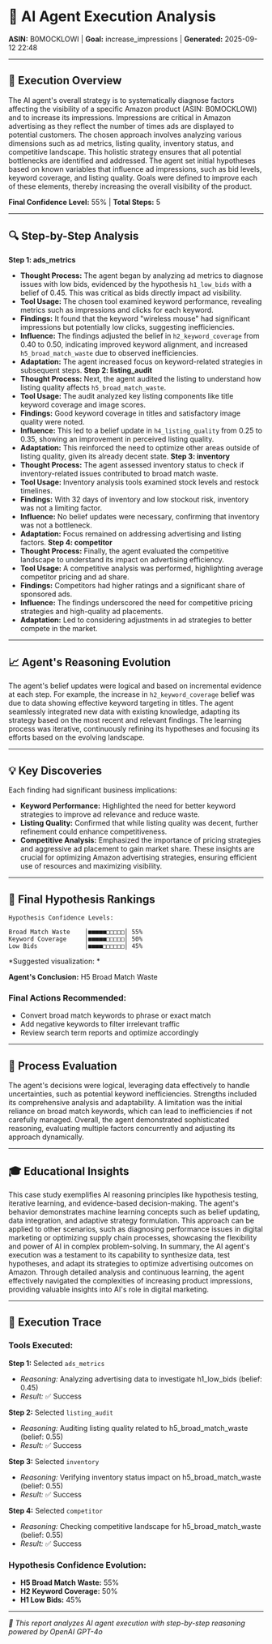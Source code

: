 # 🤖 AI Agent Execution Analysis
**ASIN:** B0MOCKLOWI | **Goal:** increase_impressions | **Generated:** 2025-09-12 22:48

---

## 🎯 Execution Overview

The AI agent's overall strategy is to systematically diagnose factors affecting the visibility of a specific Amazon product (ASIN: B0MOCKLOWI) and to increase its impressions. Impressions are critical in Amazon advertising as they reflect the number of times ads are displayed to potential customers. The chosen approach involves analyzing various dimensions such as ad metrics, listing quality, inventory status, and competitive landscape. This holistic strategy ensures that all potential bottlenecks are identified and addressed.
The agent set initial hypotheses based on known variables that influence ad impressions, such as bid levels, keyword coverage, and listing quality. Goals were defined to improve each of these elements, thereby increasing the overall visibility of the product.

**Final Confidence Level:** 55% | **Total Steps:** 5

---

## 🔍 Step-by-Step Analysis

**Step 1: ads_metrics**
- **Thought Process:** The agent began by analyzing ad metrics to diagnose issues with low bids, evidenced by the hypothesis `h1_low_bids` with a belief of 0.45. This was critical as bids directly impact ad visibility.
- **Tool Usage:** The chosen tool examined keyword performance, revealing metrics such as impressions and clicks for each keyword.
- **Findings:** It found that the keyword "wireless mouse" had significant impressions but potentially low clicks, suggesting inefficiencies.
- **Influence:** The findings adjusted the belief in `h2_keyword_coverage` from 0.40 to 0.50, indicating improved keyword alignment, and increased `h5_broad_match_waste` due to observed inefficiencies.
- **Adaptation:** The agent increased focus on keyword-related strategies in subsequent steps.
**Step 2: listing_audit**
- **Thought Process:** Next, the agent audited the listing to understand how listing quality affects `h5_broad_match_waste`.
- **Tool Usage:** The audit analyzed key listing components like title keyword coverage and image scores.
- **Findings:** Good keyword coverage in titles and satisfactory image quality were noted.
- **Influence:** This led to a belief update in `h4_listing_quality` from 0.25 to 0.35, showing an improvement in perceived listing quality.
- **Adaptation:** This reinforced the need to optimize other areas outside of listing quality, given its already decent state.
**Step 3: inventory**
- **Thought Process:** The agent assessed inventory status to check if inventory-related issues contributed to broad match waste.
- **Tool Usage:** Inventory analysis tools examined stock levels and restock timelines.
- **Findings:** With 32 days of inventory and low stockout risk, inventory was not a limiting factor.
- **Influence:** No belief updates were necessary, confirming that inventory was not a bottleneck.
- **Adaptation:** Focus remained on addressing advertising and listing factors.
**Step 4: competitor**
- **Thought Process:** Finally, the agent evaluated the competitive landscape to understand its impact on advertising efficiency.
- **Tool Usage:** A competitive analysis was performed, highlighting average competitor pricing and ad share.
- **Findings:** Competitors had higher ratings and a significant share of sponsored ads.
- **Influence:** The findings underscored the need for competitive pricing strategies and high-quality ad placements.
- **Adaptation:** Led to considering adjustments in ad strategies to better compete in the market.

---

## 📈 Agent's Reasoning Evolution

The agent's belief updates were logical and based on incremental evidence at each step. For example, the increase in `h2_keyword_coverage` belief was due to data showing effective keyword targeting in titles. The agent seamlessly integrated new data with existing knowledge, adapting its strategy based on the most recent and relevant findings. The learning process was iterative, continuously refining its hypotheses and focusing its efforts based on the evolving landscape.

---

## 💡 Key Discoveries

Each finding had significant business implications:
- **Keyword Performance:** Highlighted the need for better keyword strategies to improve ad relevance and reduce waste.
- **Listing Quality:** Confirmed that while listing quality was decent, further refinement could enhance competitiveness.
- **Competitive Analysis:** Emphasized the importance of pricing strategies and aggressive ad placement to gain market share.
These insights are crucial for optimizing Amazon advertising strategies, ensuring efficient use of resources and maximizing visibility.

---

## 🏁 Final Hypothesis Rankings

```
Hypothesis Confidence Levels:

Broad Match Waste    │■■■■■□□□□□│ 55%
Keyword Coverage     │■■■■■□□□□□│ 50%
Low Bids             │■■■■□□□□□□│ 45%

```

*Suggested visualization: *

**Agent's Conclusion:** H5 Broad Match Waste

### Final Actions Recommended:
- Convert broad match keywords to phrase or exact match
- Add negative keywords to filter irrelevant traffic
- Review search term reports and optimize accordingly

---

## 🔬 Process Evaluation

The agent's decisions were logical, leveraging data effectively to handle uncertainties, such as potential keyword inefficiencies. Strengths included its comprehensive analysis and adaptability. A limitation was the initial reliance on broad match keywords, which can lead to inefficiencies if not carefully managed. Overall, the agent demonstrated sophisticated reasoning, evaluating multiple factors concurrently and adjusting its approach dynamically.

---

## 🎓 Educational Insights

This case study exemplifies AI reasoning principles like hypothesis testing, iterative learning, and evidence-based decision-making. The agent's behavior demonstrates machine learning concepts such as belief updating, data integration, and adaptive strategy formulation. This approach can be applied to other scenarios, such as diagnosing performance issues in digital marketing or optimizing supply chain processes, showcasing the flexibility and power of AI in complex problem-solving.
In summary, the AI agent's execution was a testament to its capability to synthesize data, test hypotheses, and adapt its strategies to optimize advertising outcomes on Amazon. Through detailed analysis and continuous learning, the agent effectively navigated the complexities of increasing product impressions, providing valuable insights into AI's role in digital marketing.

---

## 🔧 Execution Trace

### Tools Executed:
**Step 1:** Selected `ads_metrics`
- *Reasoning:* Analyzing advertising data to investigate h1_low_bids (belief: 0.45)
- *Result:* ✅ Success

**Step 2:** Selected `listing_audit`
- *Reasoning:* Auditing listing quality related to h5_broad_match_waste (belief: 0.55)
- *Result:* ✅ Success

**Step 3:** Selected `inventory`
- *Reasoning:* Verifying inventory status impact on h5_broad_match_waste (belief: 0.55)
- *Result:* ✅ Success

**Step 4:** Selected `competitor`
- *Reasoning:* Checking competitive landscape for h5_broad_match_waste (belief: 0.55)
- *Result:* ✅ Success


### Hypothesis Confidence Evolution:
- **H5 Broad Match Waste:** 55%
- **H2 Keyword Coverage:** 50%
- **H1 Low Bids:** 45%

---

*🤖 This report analyzes AI agent execution with step-by-step reasoning powered by OpenAI GPT-4o*
